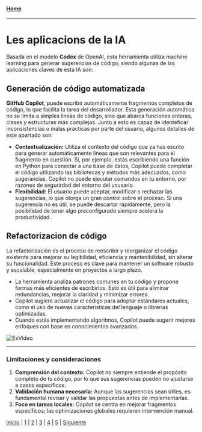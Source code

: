 #### [Home](Desenvolupament.md)

---
# Les aplicacions de la IA

Basada en el modelo **Codex** de OpenAI, esta herramienta utiliza machine learning para generar sugerencias de código, siendo algunas de las aplicaciones claves de esta IA son:

## Generación de código automatizada
**GitHub Copilot**, puede escribir automáticamente fragmentos completos de código, lo que facilita la tarea del desarrollador. Esta generación automática no se limita a simples líneas de código, sino que abarca funciones enteras, clases y estructuras más complejas. Junto a esto es capaz de identeficar inconsistencias o malas practicas por parte del usuario, algunos detalles de este apartado son:

- **Contextualización:** Utiliza el contexto del código que ya has escrito para generar automáticamente líneas que son relevantes para el fragmento en cuestión. Si, por ejemplo, estás escribiendo una función en Python para conectar a una base de datos, Copilot puede completar el código utilizando las bibliotecas y métodos más adecuados, como sugerancias. Copilot no puede ejecutar comandos en tu entorno, por razones de segurirdad del entorno del ususario.
- **Flexibilidad:** El usuario puede aceptar, modificar o rechazar las sugerencias, lo que otorga un gran control sobre el proceso. Si una sugerencia no es útil, se puede descartar rápidamente, pero la posibilidad de tener algo preconfigurado siempre acelera la productividad.

## Refactorizacion de código
La refactorización es el proceso de reescribir y reorganizar el código existente para mejorar su legibilidad, eficiencia y mantenibilidad, sin alterar su funcionalidad. Este proceso es clave para mantener un software robusto y escalable, especialmente en proyectos a largo plazo.

- La herramienta analiza patrones comunes en tu código y propone formas más eficientes de escribirlos. Esto es útil para eliminar redundancias, mejorar la claridad y minimizar errores.
- Copilot sugiere actualizar el código para adoptar estándares actuales, como el uso de nuevas características del lenguaje o librerías optimizadas.
- Cuando estás implementando algoritmos, Copilot puede sugerir mejores enfoques con base en conocimientos avanzados.

![ExVideo](https://github.com/images/modules/site/copilot/hero.jpg)

---

### Limitaciones y consideraciones

1. **Comprensión del contexto:** Copilot no siempre entiende el propósito completo de tu código, por lo que sus sugerencias pueden no ajustarse a casos específicos.
2. **Validación humana necesaria:** Aunque las sugerencias sean útiles, es fundamental revisar y validar las propuestas antes de implementarlas.
3. **Foco en tareas locales:** Copilot se centra en mejorar fragmentos específicos; las optimizaciones globales requieren intervención manual.

[Inicio](Lista5.md) | [1](Desenvolupament5.md) | [2](Las_aplicaciones_de_la_IA5.md) | [3](inpacto_en_el_sector5.md) | [4](Impacto_ambiental5.md) | [5](Propostes_per_minimitzar_els_impactes_ambientals5.md) | [Siguiente](Propostes_per_minimitzar_els_impactes_ambientals5.md)

